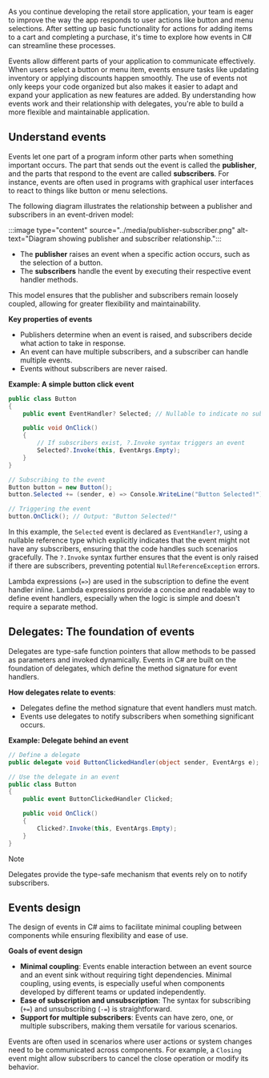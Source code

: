 As you continue developing the retail store application, your team is eager to improve the way the app responds to user actions like button and menu selections. After setting up basic functionality for actions for adding items to a cart and completing a purchase, it's time to explore how events in C# can streamline these processes.

Events allow different parts of your application to communicate effectively. When users select a button or menu item, events ensure tasks like updating inventory or applying discounts happen smoothly. The use of events not only keeps your code organized but also makes it easier to adapt and expand your application as new features are added. By understanding how events work and their relationship with delegates, you're able to build a more flexible and maintainable application.

## Understand events

Events let one part of a program inform other parts when something important occurs. The part that sends out the event is called the **publisher**, and the parts that respond to the event are called **subscribers**. For instance, events are often used in programs with graphical user interfaces to react to things like button or menu selections.

The following diagram illustrates the relationship between a publisher and subscribers in an event-driven model:

:::image type="content" source="../media/publisher-subscriber.png" alt-text="Diagram showing publisher and subscriber relationship.":::

- The **publisher** raises an event when a specific action occurs, such as the selection of a button.
- The **subscribers** handle the event by executing their respective event handler methods.

This model ensures that the publisher and subscribers remain loosely coupled, allowing for greater flexibility and maintainability.

**Key properties of events**

- Publishers determine when an event is raised, and subscribers decide what action to take in response.
- An event can have multiple subscribers, and a subscriber can handle multiple events.
- Events without subscribers are never raised.

**Example: A simple button click event**

```csharp
public class Button
{
    public event EventHandler? Selected; // Nullable to indicate no subscribers initially

    public void OnClick()
    {
        // If subscribers exist, ?.Invoke syntax triggers an event
        Selected?.Invoke(this, EventArgs.Empty);
    }
}

// Subscribing to the event
Button button = new Button();
button.Selected += (sender, e) => Console.WriteLine("Button Selected!");

// Triggering the event
button.OnClick(); // Output: "Button Selected!"
```

In this example, the `Selected` event is declared as `EventHandler?`, using a nullable reference type which explicitly indicates that the event might not have any subscribers, ensuring that the code handles such scenarios gracefully. The `?.Invoke` syntax further ensures that the event is only raised if there are subscribers, preventing potential `NullReferenceException` errors.

Lambda expressions (`=>`) are used in the subscription to define the event handler inline. Lambda expressions provide a concise and readable way to define event handlers, especially when the logic is simple and doesn't require a separate method.

## Delegates: The foundation of events

Delegates are type-safe function pointers that allow methods to be passed as parameters and invoked dynamically. Events in C# are built on the foundation of delegates, which define the method signature for event handlers.

**How delegates relate to events**:

- Delegates define the method signature that event handlers must match.
- Events use delegates to notify subscribers when something significant occurs.

**Example: Delegate behind an event**

```csharp
// Define a delegate
public delegate void ButtonClickedHandler(object sender, EventArgs e);

// Use the delegate in an event
public class Button
{
    public event ButtonClickedHandler Clicked;

    public void OnClick()
    {
        Clicked?.Invoke(this, EventArgs.Empty); 
    }
}
```

> [!NOTE]
> Delegates provide the type-safe mechanism that events rely on to notify subscribers.

## Events design

The design of events in C# aims to facilitate minimal coupling between components while ensuring flexibility and ease of use.

**Goals of event design**

- **Minimal coupling**: Events enable interaction between an event source and an event sink without requiring tight dependencies. Minimal coupling, using events, is especially useful when components developed by different teams or updated independently.
- **Ease of subscription and unsubscription**: The syntax for subscribing (`+=`) and unsubscribing (`-=`) is straightforward.
- **Support for multiple subscribers**: Events can have zero, one, or multiple subscribers, making them versatile for various scenarios.

Events are often used in scenarios where user actions or system changes need to be communicated across components. For example, a `Closing` event might allow subscribers to cancel the close operation or modify its behavior.
